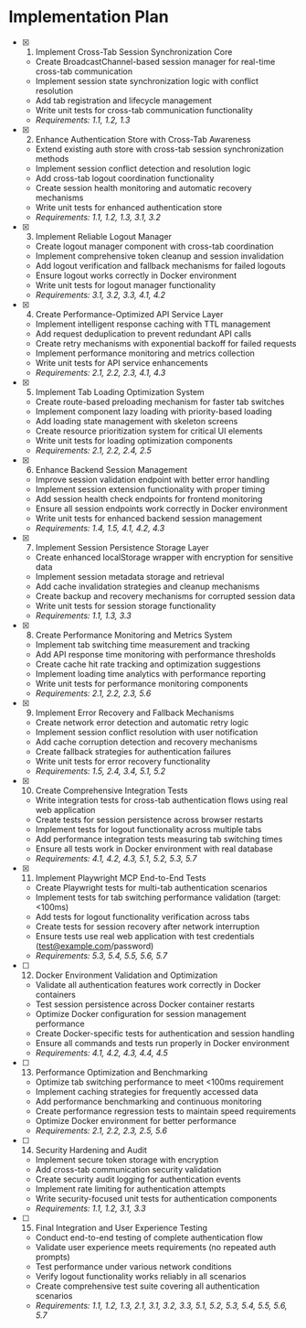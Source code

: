 # Implementation Plan

- [x] 1. Implement Cross-Tab Session Synchronization Core





  - Create BroadcastChannel-based session manager for real-time cross-tab communication
  - Implement session state synchronization logic with conflict resolution
  - Add tab registration and lifecycle management
  - Write unit tests for cross-tab communication functionality
  - _Requirements: 1.1, 1.2, 1.3_

- [x] 2. Enhance Authentication Store with Cross-Tab Awareness





  - Extend existing auth store with cross-tab session synchronization methods
  - Implement session conflict detection and resolution logic
  - Add cross-tab logout coordination functionality
  - Create session health monitoring and automatic recovery mechanisms
  - Write unit tests for enhanced authentication store
  - _Requirements: 1.1, 1.2, 1.3, 3.1, 3.2_

- [x] 3. Implement Reliable Logout Manager





  - Create logout manager component with cross-tab coordination
  - Implement comprehensive token cleanup and session invalidation
  - Add logout verification and fallback mechanisms for failed logouts
  - Ensure logout works correctly in Docker environment
  - Write unit tests for logout manager functionality
  - _Requirements: 3.1, 3.2, 3.3, 4.1, 4.2_

- [x] 4. Create Performance-Optimized API Service Layer





  - Implement intelligent response caching with TTL management
  - Add request deduplication to prevent redundant API calls
  - Create retry mechanisms with exponential backoff for failed requests
  - Implement performance monitoring and metrics collection
  - Write unit tests for API service enhancements
  - _Requirements: 2.1, 2.2, 2.3, 4.1, 4.3_

- [x] 5. Implement Tab Loading Optimization System





  - Create route-based preloading mechanism for faster tab switches
  - Implement component lazy loading with priority-based loading
  - Add loading state management with skeleton screens
  - Create resource prioritization system for critical UI elements
  - Write unit tests for loading optimization components
  - _Requirements: 2.1, 2.2, 2.4, 2.5_

- [x] 6. Enhance Backend Session Management





  - Improve session validation endpoint with better error handling
  - Implement session extension functionality with proper timing
  - Add session health check endpoints for frontend monitoring
  - Ensure all session endpoints work correctly in Docker environment
  - Write unit tests for enhanced backend session management
  - _Requirements: 1.4, 1.5, 4.1, 4.2, 4.3_

- [x] 7. Implement Session Persistence Storage Layer








  - Create enhanced localStorage wrapper with encryption for sensitive data
  - Implement session metadata storage and retrieval
  - Add cache invalidation strategies and cleanup mechanisms
  - Create backup and recovery mechanisms for corrupted session data
  - Write unit tests for session storage functionality
  - _Requirements: 1.1, 1.3, 3.3_

- [x] 8. Create Performance Monitoring and Metrics System





  - Implement tab switching time measurement and tracking
  - Add API response time monitoring with performance thresholds
  - Create cache hit rate tracking and optimization suggestions
  - Implement loading time analytics with performance reporting
  - Write unit tests for performance monitoring components
  - _Requirements: 2.1, 2.2, 2.3, 5.6_

- [x] 9. Implement Error Recovery and Fallback Mechanisms





  - Create network error detection and automatic retry logic
  - Implement session conflict resolution with user notification
  - Add cache corruption detection and recovery mechanisms
  - Create fallback strategies for authentication failures
  - Write unit tests for error recovery functionality
  - _Requirements: 1.5, 2.4, 3.4, 5.1, 5.2_

- [x] 10. Create Comprehensive Integration Tests





  - Write integration tests for cross-tab authentication flows using real web application
  - Create tests for session persistence across browser restarts
  - Implement tests for logout functionality across multiple tabs
  - Add performance integration tests measuring tab switching times
  - Ensure all tests work in Docker environment with real database
  - _Requirements: 4.1, 4.2, 4.3, 5.1, 5.2, 5.3, 5.7_

- [x] 11. Implement Playwright MCP End-to-End Tests





  - Create Playwright tests for multi-tab authentication scenarios
  - Implement tests for tab switching performance validation (target: <100ms)
  - Add tests for logout functionality verification across tabs
  - Create tests for session recovery after network interruption
  - Ensure tests use real web application with test credentials (test@example.com/password)
  - _Requirements: 5.3, 5.4, 5.5, 5.6, 5.7_

- [ ] 12. Docker Environment Validation and Optimization
  - Validate all authentication features work correctly in Docker containers
  - Test session persistence across Docker container restarts
  - Optimize Docker configuration for session management performance
  - Create Docker-specific tests for authentication and session handling
  - Ensure all commands and tests run properly in Docker environment
  - _Requirements: 4.1, 4.2, 4.3, 4.4, 4.5_

- [ ] 13. Performance Optimization and Benchmarking
  - Optimize tab switching performance to meet <100ms requirement
  - Implement caching strategies for frequently accessed data
  - Add performance benchmarking and continuous monitoring
  - Create performance regression tests to maintain speed requirements
  - Optimize Docker environment for better performance
  - _Requirements: 2.1, 2.2, 2.3, 2.5, 5.6_

- [ ] 14. Security Hardening and Audit
  - Implement secure token storage with encryption
  - Add cross-tab communication security validation
  - Create security audit logging for authentication events
  - Implement rate limiting for authentication attempts
  - Write security-focused unit tests for authentication components
  - _Requirements: 1.1, 1.2, 3.1, 3.3_

- [ ] 15. Final Integration and User Experience Testing
  - Conduct end-to-end testing of complete authentication flow
  - Validate user experience meets requirements (no repeated auth prompts)
  - Test performance under various network conditions
  - Verify logout functionality works reliably in all scenarios
  - Create comprehensive test suite covering all authentication scenarios
  - _Requirements: 1.1, 1.2, 1.3, 2.1, 3.1, 3.2, 3.3, 5.1, 5.2, 5.3, 5.4, 5.5, 5.6, 5.7_